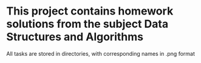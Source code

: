 # This project contains homework solutions from the subject Data Structures and Algorithms
All tasks are stored in directories, with corresponding names in .png format